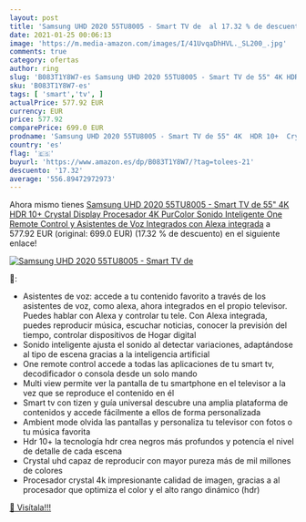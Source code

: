 ```yaml
---
layout: post
title: 'Samsung UHD 2020 55TU8005 - Smart TV de  al 17.32 % de descuento'
date: 2021-01-25 00:06:13
image: 'https://m.media-amazon.com/images/I/41UvqaDhHVL._SL200_.jpg'
comments: true
category: ofertas
author: ring
slug: 'B083T1Y8W7-es Samsung UHD 2020 55TU8005 - Smart TV de 55" 4K HDR 10+...'
sku: 'B083T1Y8W7-es'
tags: [ 'smart','tv', ]
actualPrice: 577.92 EUR
currency: EUR
price: 577.92
comparePrice: 699.0 EUR
prodname: 'Samsung UHD 2020 55TU8005 - Smart TV de 55" 4K  HDR 10+  Crystal Display  Procesador 4K  PurColor  Sonido Inteligente  One Remote Control y Asistentes de Voz Integrados  con Alexa integrada'
country: 'es'
flag: '🇪🇸'
buyurl: 'https://www.amazon.es/dp/B083T1Y8W7/?tag=tolees-21'
descuento: '17.32'
average: '556.89472972973'
---
```


Ahora mismo tienes [Samsung UHD 2020 55TU8005 - Smart TV de 55" 4K  HDR 10+  Crystal Display  Procesador 4K  PurColor  Sonido Inteligente  One Remote Control y Asistentes de Voz Integrados  con Alexa integrada](https://www.amazon.es/dp/B083T1Y8W7/?tag=tolees-21) a 577.92 EUR (original: 699.0 EUR) (17.32 %  de descuento) en el siguiente enlace!

[![Samsung UHD 2020 55TU8005 - Smart TV de ](https://m.media-amazon.com/images/I/41UvqaDhHVL._SL200_.jpg)](https://www.amazon.es/dp/B083T1Y8W7/?tag=tolees-21)

🔎:

- Asistentes de voz: accede a tu contenido favorito a través de los asistentes de voz, como alexa, ahora integrados en el propio televisor. Puedes hablar con Alexa y controlar tu tele. Con Alexa integrada, puedes reproducir música, escuchar noticias, conocer la previsión del tiempo, controlar dispositivos de Hogar digital
- Sonido inteligente ajusta el sonido al detectar variaciones, adaptándose al tipo de escena gracias a la inteligencia artificial
- One remote control accede a todas las aplicaciones de tu smart tv, decodificador o consola desde un solo mando
- Multi view permite ver la pantalla de tu smartphone en el televisor a la vez que se reproduce el contenido en él
- Smart tv con tizen y guía universal descubre una amplia plataforma de contenidos y accede fácilmente a ellos de forma personalizada
- Ambient mode olvida las pantallas y personaliza tu televisor con fotos o tu música favorita
- Hdr 10+ la tecnología hdr crea negros más profundos y potencía el nivel de detalle de cada escena
- Crystal uhd capaz de reproducir con mayor pureza más de mil millones de colores
- Procesador crystal 4k impresionante calidad de imagen, gracias a al procesador que optimiza el color y el alto rango dinámico (hdr)

[🛒 Visítala!!!](https://www.amazon.es/dp/B083T1Y8W7/?tag=tolees-21)
